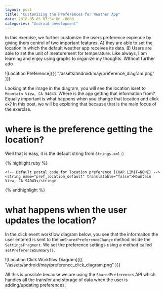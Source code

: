 ```yaml
---
layout: post
title: "Customizing the Preferences for Weather App"
date: 2018-05-05 07:34:00 -0600
categories: "Android development"
---
```


In this exercise, we further customize the users preference expience by giving them control of two important features. A) they are able to set the location in which the default weather app receives its data. B) Users are able to set the unit of meaturement for temperature. Like always, I am learning and enjoy using graphs to organize my thoughts. WIthout further ado


![Location Preference]({{ "/assets/android/may/preference_diagram.png" }})

Looking at the image in the diagram, you will see the location isset to `Mountain View, CA 94043`. Where is the app getting that information from? Equally important is what happens when you change that location and click `ok`? In this post, we will be exploring that because that is the main focus of the exercise.

# where is the preference getting the location?

Well that is easy, it is the default string from `Strings.xml` :)

{% highlight ruby %}

    <!-- Default postal code for location preference [CHAR LIMIT=NONE] -->
    <string name="pref_location_default" translatable="false">Mountain View, CA 94043</string>

{% endhighlight %}

# what happens when the user updates the location? 
In the click event workflow diagram below, you see that the informaiton the user entered is sent to the `onSharedPreferenceChange` method inside the `SettingsFragment`. We set the preference settings using a method called `setPreferenceSummary()`.

![Location Click Workflow Diagram]({{ "/assets/android/may/preference_click_diagram.png" }})

All this is possible because we are using the `SharedPreferences` API which handles all the transfer and storage of data when the user is adding/updating preferences. 
